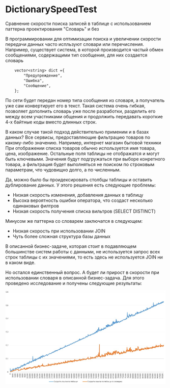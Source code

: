 # DictionarySpeedTest
Сравнение скорости поиска записей в таблице с использованием паттерна проектирования "Словарь" и без

В программировании для оптимизации поиска и увеличении скорости передачи данных часто испльзуют словари
или перечисления.
Например, существует система, в которой производится частый обмен сообщениями, содержащими тип сообщения, для них создается словарь

```с++
    vector<string> dict ={
        "Предупреждение",
        "Ошибка",
        "Сообщение",
    };
```

По сети будет передан номер типа сообщения из словаря, а получатель уже сам конвертирует его в текст.
Такая система очень гибкая, позволяет дополнить словарь уже после разработки, разделить его между всем участниками общения
и продолжить передавать короткие 4-х байтные коды вместо длинных строк.

В каком случае такой подход действительно применим и в базах данных? 
Все сервисы, предоставляющие фильтрацию товаров по какому-либо значению. Например, интернет магазин бытовой техники
При отображении списка товаров обычно используется имя товара, цена, изображение. Остальные поля таблицы не отображатся и могут быть ключевыми. Значения будут подгружаться при выборе конретного товара, а фильтрация будет выполняться не поиском по строковым параметрам, что чудовищно долго, а по численным.

Да, можно было бы проидексировать столбцы таблицы и оставить дублирование данных. У этого решения есть следующие проблемы:

 - Низкая скорость изменения, добавления данных в таблицу
 - Высока вероятность ошибки оператора, что создаст несколько одинаковых филтров
 - Низкая скорость получения списка вильтров (SELECT DISTINCT)

Минусом же паттерна со словарем заключатся в следующем:

- Низкая скорость при использовании JOIN
- Чуть более сложная структура базы данных

В описанной бизнес-задаче, которая стоит в подавляющем большинстве систем работы с данными, не используется запрос всех строк таблицы с их значениями, то есть здесь не используется JOIN ни в каком виде.

Но остался единственный вопрос. А будет ли прирост в скорости при использовании словаря в описанной бизнес-задача. Для этого проведено исследование и получены следующие результаты:

![alt text](./Pics/1.jpg)
 